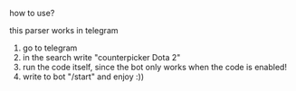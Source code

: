 how to use?

this parser works in telegram

1. go to telegram
2. in the search write "counterpicker Dota 2"
3. run the code itself, since the bot only works when the code is enabled!
4. write to bot "/start" and enjoy :))

